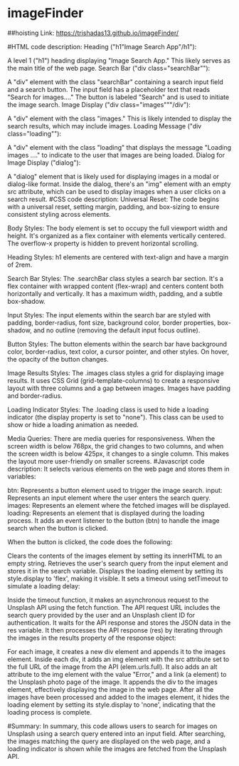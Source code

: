 # imageFinder

##hoisting Link: https://trishadas13.github.io/imageFinder/

#HTML code description: 
Heading ("h1"Image Search App"/h1"):

A level 1 ("h1") heading displaying "Image Search App." This likely serves as the main title of the web page.
Search Bar ("div class="searchBar""):

A "div" element with the class "searchBar" containing a search input field and a search button.
The input field has a placeholder text that reads "Search for images...."
The button is labeled "Search" and is used to initiate the image search.
Image Display ("div class="images"""/div"):

A "div" element with the class "images." This is likely intended to display the search results, which may include images.
Loading Message ("div class="loading""):

A "div" element with the class "loading" that displays the message "Loading images ...." to indicate to the user that images are being loaded.
Dialog for Image Display ("dialog"):

A "dialog" element that is likely used for displaying images in a modal or dialog-like format.
Inside the dialog, there's an "img" element with an empty src attribute, which can be used to display images when a user clicks on a search result.
#CSS code description: 
Universal Reset: The code begins with a universal reset, setting margin, padding, and box-sizing to ensure consistent styling across elements.

Body Styles: The body element is set to occupy the full viewport width and height. It's organized as a flex container with elements vertically centered. The overflow-x property is hidden to prevent horizontal scrolling.

Heading Styles: h1 elements are centered with text-align and have a margin of 2rem.

Search Bar Styles: The .searchBar class styles a search bar section. It's a flex container with wrapped content (flex-wrap) and centers content both horizontally and vertically. It has a maximum width, padding, and a subtle box-shadow.

Input Styles: The input elements within the search bar are styled with padding, border-radius, font size, background color, border properties, box-shadow, and no outline (removing the default input focus outline).

Button Styles: The button elements within the search bar have background color, border-radius, text color, a cursor pointer, and other styles. On hover, the opacity of the button changes.

Image Results Styles: The .images class styles a grid for displaying image results. It uses CSS Grid (grid-template-columns) to create a responsive layout with three columns and a gap between images. Images have padding and border-radius.

Loading Indicator Styles: The .loading class is used to hide a loading indicator (the display property is set to "none"). This class can be used to show or hide a loading animation as needed.

Media Queries: There are media queries for responsiveness. When the screen width is below 768px, the grid changes to two columns, and when the screen width is below 425px, it changes to a single column. This makes the layout more user-friendly on smaller screens.
#Javascript code description: 
It selects various elements on the web page and stores them in variables:

btn: Represents a button element used to trigger the image search.
input: Represents an input element where the user enters the search query.
images: Represents an element where the fetched images will be displayed.
loading: Represents an element that is displayed during the loading process.
It adds an event listener to the button (btn) to handle the image search when the button is clicked.

When the button is clicked, the code does the following:

Clears the contents of the images element by setting its innerHTML to an empty string.
Retrieves the user's search query from the input element and stores it in the search variable.
Displays the loading element by setting its style.display to 'flex', making it visible.
It sets a timeout using setTimeout to simulate a loading delay:

Inside the timeout function, it makes an asynchronous request to the Unsplash API using the fetch function.
The API request URL includes the search query provided by the user and an Unsplash client ID for authentication.
It waits for the API response and stores the JSON data in the res variable.
It then processes the API response (res) by iterating through the images in the results property of the response object:

For each image, it creates a new div element and appends it to the images element.
Inside each div, it adds an img element with the src attribute set to the full URL of the image from the API (elem.urls.full).
It also adds an alt attribute to the img element with the value "Error," and a link (a element) to the Unsplash photo page of the image.
It appends the div to the images element, effectively displaying the image in the web page.
After all the images have been processed and added to the images element, it hides the loading element by setting its style.display to 'none', indicating that the loading process is complete.

#Summary:
In summary, this code allows users to search for images on Unsplash using a search query entered into an input field. After searching, the images matching the query are displayed on the web page, and a loading indicator is shown while the images are fetched from the Unsplash API.
